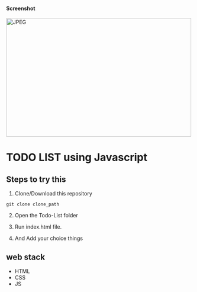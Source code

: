 #### Screenshot
  <img align="center" alt="JPEG" src="https://github.com/Ayush7614/MLH-LHD-Day-4-Tasks-Todo-List/blob/main/WhatsApp%20Image%202021-01-14%20at%2010.37.13.jpeg?raw=true" width="500" height="320" />

# TODO LIST using Javascript

## Steps to try this

1. Clone/Download this repository
```
git clone clone_path

```
2. Open the Todo-List folder

3. Run index.html file.

4. And Add your choice things

## web stack
- HTML
- CSS
- JS

